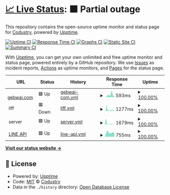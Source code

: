 # [📈 Live Status](https://demo.upptime.js.org): <!--live status--> **🟧 Partial outage**

This repository contains the open-source uptime monitor and status page for [Codustry](https://www.codustry.com), powered by [Upptime](https://github.com/upptime/upptime).

[![Uptime CI](https://github.com/codustry/gebwai_status/workflows/Uptime%20CI/badge.svg)](https://github.com/codustry/gebwai_status/actions?query=workflow%3A%22Uptime+CI%22)
[![Response Time CI](https://github.com/codustry/gebwai_status/workflows/Response%20Time%20CI/badge.svg)](https://github.com/codustry/gebwai_status/actions?query=workflow%3A%22Response+Time+CI%22)
[![Graphs CI](https://github.com/codustry/gebwai_status/workflows/Graphs%20CI/badge.svg)](https://github.com/codustry/gebwai_status/actions?query=workflow%3A%22Graphs+CI%22)
[![Static Site CI](https://github.com/codustry/gebwai_status/workflows/Static%20Site%20CI/badge.svg)](https://github.com/codustry/gebwai_status/actions?query=workflow%3A%22Static+Site+CI%22)
[![Summary CI](https://github.com/codustry/gebwai_status/workflows/Summary%20CI/badge.svg)](https://github.com/codustry/gebwai_status/actions?query=workflow%3A%22Summary+CI%22)

With [Upptime](https://upptime.js.org), you can get your own unlimited and free uptime monitor and status page, powered entirely by a GitHub repository. We use [Issues](https://github.com/codustry/gebwai_status/issues) as incident reports, [Actions](https://github.com/codustry/gebwai_status/actions) as uptime monitors, and [Pages](https://demo.upptime.js.org) for the status page.

<!--start: status pages-->
<!-- This summary is generated by Upptime (https://github.com/upptime/upptime) -->
<!-- Do not edit this manually, your changes will be overwritten -->
<!-- prettier-ignore -->
| URL | Status | History | Response Time | Uptime |
| --- | ------ | ------- | ------------- | ------ |
| <img alt="" src="https://favicons.githubusercontent.com/gebwai.com" height="13"> [gebwai.com](https://gebwai.com) | 🟩 Up | [gebwai-com.yml](https://github.com/codustry/gebwai_status/commits/HEAD/history/gebwai-com.yml) | <details><summary><img alt="Response time graph" src="./graphs/gebwai-com/response-time-week.png" height="20"> 593ms</summary><br><a href="https://status.gebwai.com/history/gebwai-com"><img alt="Response time 414" src="https://img.shields.io/endpoint?url=https%3A%2F%2Fraw.githubusercontent.com%2Fcodustry%2Fgebwai_status%2FHEAD%2Fapi%2Fgebwai-com%2Fresponse-time.json"></a><br><a href="https://status.gebwai.com/history/gebwai-com"><img alt="24-hour response time 404" src="https://img.shields.io/endpoint?url=https%3A%2F%2Fraw.githubusercontent.com%2Fcodustry%2Fgebwai_status%2FHEAD%2Fapi%2Fgebwai-com%2Fresponse-time-day.json"></a><br><a href="https://status.gebwai.com/history/gebwai-com"><img alt="7-day response time 593" src="https://img.shields.io/endpoint?url=https%3A%2F%2Fraw.githubusercontent.com%2Fcodustry%2Fgebwai_status%2FHEAD%2Fapi%2Fgebwai-com%2Fresponse-time-week.json"></a><br><a href="https://status.gebwai.com/history/gebwai-com"><img alt="30-day response time 459" src="https://img.shields.io/endpoint?url=https%3A%2F%2Fraw.githubusercontent.com%2Fcodustry%2Fgebwai_status%2FHEAD%2Fapi%2Fgebwai-com%2Fresponse-time-month.json"></a><br><a href="https://status.gebwai.com/history/gebwai-com"><img alt="1-year response time 395" src="https://img.shields.io/endpoint?url=https%3A%2F%2Fraw.githubusercontent.com%2Fcodustry%2Fgebwai_status%2FHEAD%2Fapi%2Fgebwai-com%2Fresponse-time-year.json"></a></details> | <details><summary><a href="https://status.gebwai.com/history/gebwai-com">100.00%</a></summary><a href="https://status.gebwai.com/history/gebwai-com"><img alt="All-time uptime 99.94%" src="https://img.shields.io/endpoint?url=https%3A%2F%2Fraw.githubusercontent.com%2Fcodustry%2Fgebwai_status%2FHEAD%2Fapi%2Fgebwai-com%2Fuptime.json"></a><br><a href="https://status.gebwai.com/history/gebwai-com"><img alt="24-hour uptime 100.00%" src="https://img.shields.io/endpoint?url=https%3A%2F%2Fraw.githubusercontent.com%2Fcodustry%2Fgebwai_status%2FHEAD%2Fapi%2Fgebwai-com%2Fuptime-day.json"></a><br><a href="https://status.gebwai.com/history/gebwai-com"><img alt="7-day uptime 100.00%" src="https://img.shields.io/endpoint?url=https%3A%2F%2Fraw.githubusercontent.com%2Fcodustry%2Fgebwai_status%2FHEAD%2Fapi%2Fgebwai-com%2Fuptime-week.json"></a><br><a href="https://status.gebwai.com/history/gebwai-com"><img alt="30-day uptime 100.00%" src="https://img.shields.io/endpoint?url=https%3A%2F%2Fraw.githubusercontent.com%2Fcodustry%2Fgebwai_status%2FHEAD%2Fapi%2Fgebwai-com%2Fuptime-month.json"></a><br><a href="https://status.gebwai.com/history/gebwai-com"><img alt="1-year uptime 99.97%" src="https://img.shields.io/endpoint?url=https%3A%2F%2Fraw.githubusercontent.com%2Fcodustry%2Fgebwai_status%2FHEAD%2Fapi%2Fgebwai-com%2Fuptime-year.json"></a></details>
| <img alt="" src="https://favicons.githubusercontent.com/null" height="13"> liff | 🟥 Down | [liff.yml](https://github.com/codustry/gebwai_status/commits/HEAD/history/liff.yml) | <details><summary><img alt="Response time graph" src="./graphs/liff/response-time-week.png" height="20"> 1277ms</summary><br><a href="https://status.gebwai.com/history/liff"><img alt="Response time 363" src="https://img.shields.io/endpoint?url=https%3A%2F%2Fraw.githubusercontent.com%2Fcodustry%2Fgebwai_status%2FHEAD%2Fapi%2Fliff%2Fresponse-time.json"></a><br><a href="https://status.gebwai.com/history/liff"><img alt="24-hour response time 2486" src="https://img.shields.io/endpoint?url=https%3A%2F%2Fraw.githubusercontent.com%2Fcodustry%2Fgebwai_status%2FHEAD%2Fapi%2Fliff%2Fresponse-time-day.json"></a><br><a href="https://status.gebwai.com/history/liff"><img alt="7-day response time 1277" src="https://img.shields.io/endpoint?url=https%3A%2F%2Fraw.githubusercontent.com%2Fcodustry%2Fgebwai_status%2FHEAD%2Fapi%2Fliff%2Fresponse-time-week.json"></a><br><a href="https://status.gebwai.com/history/liff"><img alt="30-day response time 599" src="https://img.shields.io/endpoint?url=https%3A%2F%2Fraw.githubusercontent.com%2Fcodustry%2Fgebwai_status%2FHEAD%2Fapi%2Fliff%2Fresponse-time-month.json"></a><br><a href="https://status.gebwai.com/history/liff"><img alt="1-year response time 342" src="https://img.shields.io/endpoint?url=https%3A%2F%2Fraw.githubusercontent.com%2Fcodustry%2Fgebwai_status%2FHEAD%2Fapi%2Fliff%2Fresponse-time-year.json"></a></details> | <details><summary><a href="https://status.gebwai.com/history/liff">100.00%</a></summary><a href="https://status.gebwai.com/history/liff"><img alt="All-time uptime 99.89%" src="https://img.shields.io/endpoint?url=https%3A%2F%2Fraw.githubusercontent.com%2Fcodustry%2Fgebwai_status%2FHEAD%2Fapi%2Fliff%2Fuptime.json"></a><br><a href="https://status.gebwai.com/history/liff"><img alt="24-hour uptime 99.98%" src="https://img.shields.io/endpoint?url=https%3A%2F%2Fraw.githubusercontent.com%2Fcodustry%2Fgebwai_status%2FHEAD%2Fapi%2Fliff%2Fuptime-day.json"></a><br><a href="https://status.gebwai.com/history/liff"><img alt="7-day uptime 100.00%" src="https://img.shields.io/endpoint?url=https%3A%2F%2Fraw.githubusercontent.com%2Fcodustry%2Fgebwai_status%2FHEAD%2Fapi%2Fliff%2Fuptime-week.json"></a><br><a href="https://status.gebwai.com/history/liff"><img alt="30-day uptime 99.73%" src="https://img.shields.io/endpoint?url=https%3A%2F%2Fraw.githubusercontent.com%2Fcodustry%2Fgebwai_status%2FHEAD%2Fapi%2Fliff%2Fuptime-month.json"></a><br><a href="https://status.gebwai.com/history/liff"><img alt="1-year uptime 99.83%" src="https://img.shields.io/endpoint?url=https%3A%2F%2Fraw.githubusercontent.com%2Fcodustry%2Fgebwai_status%2FHEAD%2Fapi%2Fliff%2Fuptime-year.json"></a></details>
| <img alt="" src="https://favicons.githubusercontent.com/null" height="13"> server | 🟩 Up | [server.yml](https://github.com/codustry/gebwai_status/commits/HEAD/history/server.yml) | <details><summary><img alt="Response time graph" src="./graphs/server/response-time-week.png" height="20"> 1679ms</summary><br><a href="https://status.gebwai.com/history/server"><img alt="Response time 1216" src="https://img.shields.io/endpoint?url=https%3A%2F%2Fraw.githubusercontent.com%2Fcodustry%2Fgebwai_status%2FHEAD%2Fapi%2Fserver%2Fresponse-time.json"></a><br><a href="https://status.gebwai.com/history/server"><img alt="24-hour response time 1395" src="https://img.shields.io/endpoint?url=https%3A%2F%2Fraw.githubusercontent.com%2Fcodustry%2Fgebwai_status%2FHEAD%2Fapi%2Fserver%2Fresponse-time-day.json"></a><br><a href="https://status.gebwai.com/history/server"><img alt="7-day response time 1679" src="https://img.shields.io/endpoint?url=https%3A%2F%2Fraw.githubusercontent.com%2Fcodustry%2Fgebwai_status%2FHEAD%2Fapi%2Fserver%2Fresponse-time-week.json"></a><br><a href="https://status.gebwai.com/history/server"><img alt="30-day response time 1323" src="https://img.shields.io/endpoint?url=https%3A%2F%2Fraw.githubusercontent.com%2Fcodustry%2Fgebwai_status%2FHEAD%2Fapi%2Fserver%2Fresponse-time-month.json"></a><br><a href="https://status.gebwai.com/history/server"><img alt="1-year response time 1139" src="https://img.shields.io/endpoint?url=https%3A%2F%2Fraw.githubusercontent.com%2Fcodustry%2Fgebwai_status%2FHEAD%2Fapi%2Fserver%2Fresponse-time-year.json"></a></details> | <details><summary><a href="https://status.gebwai.com/history/server">100.00%</a></summary><a href="https://status.gebwai.com/history/server"><img alt="All-time uptime 99.87%" src="https://img.shields.io/endpoint?url=https%3A%2F%2Fraw.githubusercontent.com%2Fcodustry%2Fgebwai_status%2FHEAD%2Fapi%2Fserver%2Fuptime.json"></a><br><a href="https://status.gebwai.com/history/server"><img alt="24-hour uptime 100.00%" src="https://img.shields.io/endpoint?url=https%3A%2F%2Fraw.githubusercontent.com%2Fcodustry%2Fgebwai_status%2FHEAD%2Fapi%2Fserver%2Fuptime-day.json"></a><br><a href="https://status.gebwai.com/history/server"><img alt="7-day uptime 100.00%" src="https://img.shields.io/endpoint?url=https%3A%2F%2Fraw.githubusercontent.com%2Fcodustry%2Fgebwai_status%2FHEAD%2Fapi%2Fserver%2Fuptime-week.json"></a><br><a href="https://status.gebwai.com/history/server"><img alt="30-day uptime 100.00%" src="https://img.shields.io/endpoint?url=https%3A%2F%2Fraw.githubusercontent.com%2Fcodustry%2Fgebwai_status%2FHEAD%2Fapi%2Fserver%2Fuptime-month.json"></a><br><a href="https://status.gebwai.com/history/server"><img alt="1-year uptime 99.84%" src="https://img.shields.io/endpoint?url=https%3A%2F%2Fraw.githubusercontent.com%2Fcodustry%2Fgebwai_status%2FHEAD%2Fapi%2Fserver%2Fuptime-year.json"></a></details>
| <img alt="" src="https://favicons.githubusercontent.com/api.line.me" height="13"> [LINE API](https://api.line.me/v2/bot/channel/webhook/endpoint) | 🟩 Up | [line-api.yml](https://github.com/codustry/gebwai_status/commits/HEAD/history/line-api.yml) | <details><summary><img alt="Response time graph" src="./graphs/line-api/response-time-week.png" height="20"> 755ms</summary><br><a href="https://status.gebwai.com/history/line-api"><img alt="Response time 526" src="https://img.shields.io/endpoint?url=https%3A%2F%2Fraw.githubusercontent.com%2Fcodustry%2Fgebwai_status%2FHEAD%2Fapi%2Fline-api%2Fresponse-time.json"></a><br><a href="https://status.gebwai.com/history/line-api"><img alt="24-hour response time 617" src="https://img.shields.io/endpoint?url=https%3A%2F%2Fraw.githubusercontent.com%2Fcodustry%2Fgebwai_status%2FHEAD%2Fapi%2Fline-api%2Fresponse-time-day.json"></a><br><a href="https://status.gebwai.com/history/line-api"><img alt="7-day response time 755" src="https://img.shields.io/endpoint?url=https%3A%2F%2Fraw.githubusercontent.com%2Fcodustry%2Fgebwai_status%2FHEAD%2Fapi%2Fline-api%2Fresponse-time-week.json"></a><br><a href="https://status.gebwai.com/history/line-api"><img alt="30-day response time 697" src="https://img.shields.io/endpoint?url=https%3A%2F%2Fraw.githubusercontent.com%2Fcodustry%2Fgebwai_status%2FHEAD%2Fapi%2Fline-api%2Fresponse-time-month.json"></a><br><a href="https://status.gebwai.com/history/line-api"><img alt="1-year response time 530" src="https://img.shields.io/endpoint?url=https%3A%2F%2Fraw.githubusercontent.com%2Fcodustry%2Fgebwai_status%2FHEAD%2Fapi%2Fline-api%2Fresponse-time-year.json"></a></details> | <details><summary><a href="https://status.gebwai.com/history/line-api">100.00%</a></summary><a href="https://status.gebwai.com/history/line-api"><img alt="All-time uptime 100.00%" src="https://img.shields.io/endpoint?url=https%3A%2F%2Fraw.githubusercontent.com%2Fcodustry%2Fgebwai_status%2FHEAD%2Fapi%2Fline-api%2Fuptime.json"></a><br><a href="https://status.gebwai.com/history/line-api"><img alt="24-hour uptime 100.00%" src="https://img.shields.io/endpoint?url=https%3A%2F%2Fraw.githubusercontent.com%2Fcodustry%2Fgebwai_status%2FHEAD%2Fapi%2Fline-api%2Fuptime-day.json"></a><br><a href="https://status.gebwai.com/history/line-api"><img alt="7-day uptime 100.00%" src="https://img.shields.io/endpoint?url=https%3A%2F%2Fraw.githubusercontent.com%2Fcodustry%2Fgebwai_status%2FHEAD%2Fapi%2Fline-api%2Fuptime-week.json"></a><br><a href="https://status.gebwai.com/history/line-api"><img alt="30-day uptime 100.00%" src="https://img.shields.io/endpoint?url=https%3A%2F%2Fraw.githubusercontent.com%2Fcodustry%2Fgebwai_status%2FHEAD%2Fapi%2Fline-api%2Fuptime-month.json"></a><br><a href="https://status.gebwai.com/history/line-api"><img alt="1-year uptime 100.00%" src="https://img.shields.io/endpoint?url=https%3A%2F%2Fraw.githubusercontent.com%2Fcodustry%2Fgebwai_status%2FHEAD%2Fapi%2Fline-api%2Fuptime-year.json"></a></details>

<!--end: status pages-->

[**Visit our status website →**](https://demo.upptime.js.org)

## 📄 License

- Powered by: [Upptime](https://github.com/upptime/upptime)
- Code: [MIT](./LICENSE) © [Codustry](https://www.codustry.com)
- Data in the `./history` directory: [Open Database License](https://opendatacommons.org/licenses/odbl/1-0/)
